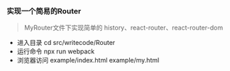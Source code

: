 ### 实现一个简易的Router
> MyRouter文件下实现简单的 history、react-router、react-router-dom
- 进入目录 cd src/writecode/Router
- 运行命令 npx run webpack
- 浏览器访问 example/index.html example/my.html
